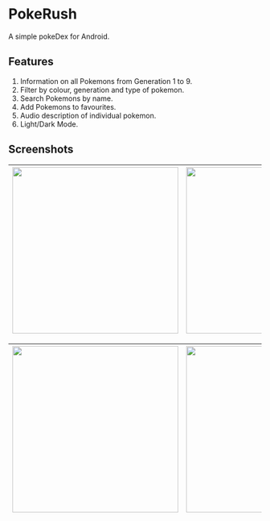 # PokeRush

A simple pokeDex for Android.

## Features

1. Information on all Pokemons from Generation 1 to 9.
2. Filter by colour, generation and type of pokemon.
3. Search Pokemons by name.
4. Add Pokemons to favourites.
5. Audio description of individual pokemon.
6. Light/Dark Mode.

## Screenshots

| <img title="" src="/pokeRush/pokerush/data/img1" alt="" width="330" align="center"> | <img title="" src="/pokeRush/pokerush/data/img2" alt="" width="330" align="center"> | <img title="" src="/pokeRush/pokerush/data/img3" alt="" width="330" align="center"> |
|:-------------------------------------------------------------------------------------------------------:|:------------------------------------------------------------------------------------------------------:|:--------------------------------------------------------------------------------------------------------:|

| <img title="" src="/pokeRush/pokerush/data/img4" alt="" width="330" align="center"> | <img title="" src="/pokeRush/pokerush/data/img5" alt="" width="330" align="center"> | <img title="" src="/pokeRush/pokerush/data/img6" alt="" width="330" align="center"> |
|:-------------------------------------------------------------------------------------------------------:|:------------------------------------------------------------------------------------------------------:|:--------------------------------------------------------------------------------------------------------:|

